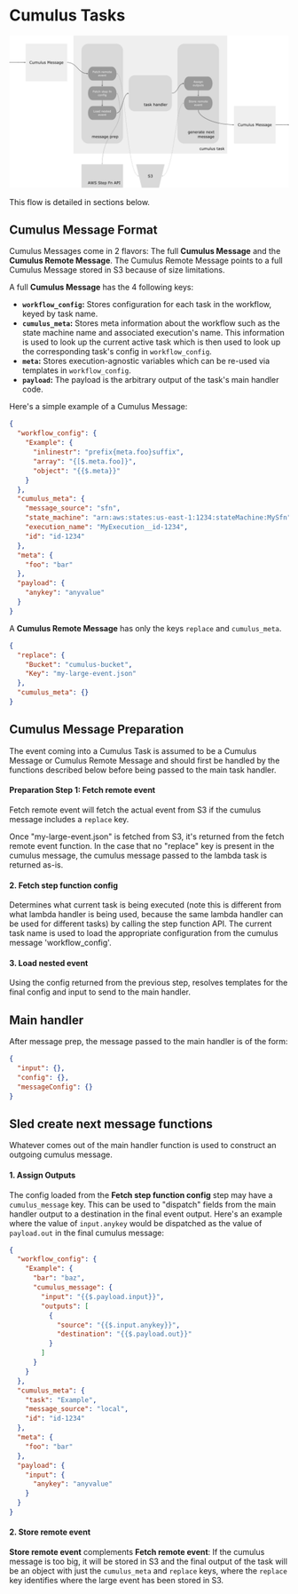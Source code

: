 # Cumulus Tasks

<img src="/images/cumulus-task-message-flow.png">

This flow is detailed in sections below.

## Cumulus Message Format

Cumulus Messages come in 2 flavors: The full **Cumulus Message** and the **Cumulus Remote Message**. The Cumulus Remote Message points to a full Cumulus Message stored in S3 because of size limitations.

A full **Cumulus Message** has the 4 following keys:

* **`workflow_config`:** Stores configuration for each task in the workflow, keyed by task name.
* **`cumulus_meta`:** Stores meta information about the workflow such as the state machine name and associated execution's name. This information is used to look up the current active task which is then used to look up the corresponding task's config in `workflow_config`.
* **`meta`:** Stores execution-agnostic variables which can be re-used via templates in `workflow_config`.
* **`payload`:** The payload is the arbitrary output of the task's main handler code.

Here's a simple example of a Cumulus Message:

```json
{
  "workflow_config": {
    "Example": {
      "inlinestr": "prefix{meta.foo}suffix",
      "array": "{[$.meta.foo]}",
      "object": "{{$.meta}}"
    }
  },
  "cumulus_meta": {
    "message_source": "sfn",
    "state_machine": "arn:aws:states:us-east-1:1234:stateMachine:MySfn",
    "execution_name": "MyExecution__id-1234",
    "id": "id-1234"
  },
  "meta": {
    "foo": "bar"
  },
  "payload": {
    "anykey": "anyvalue"
  }
}
```

A **Cumulus Remote Message** has only the keys `replace` and `cumulus_meta`.

```json
{
  "replace": {
    "Bucket": "cumulus-bucket",
    "Key": "my-large-event.json"
  },
  "cumulus_meta": {}
}
```

## Cumulus Message Preparation

The event coming into a Cumulus Task is assumed to be a Cumulus Message or Cumulus Remote Message and should first be handled by the functions described below before being passed to the main task handler.

#### Preparation Step 1: Fetch remote event

Fetch remote event will fetch the actual event from S3 if the cumulus message includes a `replace` key.

Once "my-large-event.json" is fetched from S3, it's returned from the fetch remote event function. In the case that no "replace" key is present in the cumulus message, the cumulus message passed to the lambda task is returned as-is.

#### 2. Fetch step function config

Determines what current task is being executed (note this is different from what lambda handler is being used, because the same lambda handler can be used for different tasks) by calling the step function API. The current task name is used to load the appropriate configuration from the cumulus message 'workflow_config'.

#### 3. Load nested event

Using the config returned from the previous step, resolves templates for the final config and input to send to the main handler.

## Main handler

After message prep, the message passed to the main handler is of the form:

```json
{
  "input": {},
  "config": {},
  "messageConfig": {}
}
```


## Sled create next message functions

Whatever comes out of the main handler function is used to construct an outgoing cumulus message.

#### 1. Assign Outputs

The config loaded from the **Fetch step function config** step may have a `cumulus_message` key. This can be used to "dispatch" fields from the main handler output to a destination in the final event output. Here's an example where the value of `input.anykey` would be dispatched as the value of `payload.out` in the final cumulus message:

```json
{
  "workflow_config": {
    "Example": {
      "bar": "baz",
      "cumulus_message": {
        "input": "{{$.payload.input}}",
        "outputs": [
          {
            "source": "{{$.input.anykey}}",
            "destination": "{{$.payload.out}}"
          }
        ]
      }
    }
  },
  "cumulus_meta": {
    "task": "Example",
    "message_source": "local",
    "id": "id-1234"
  },
  "meta": {
    "foo": "bar"
  },
  "payload": {
    "input": {
      "anykey": "anyvalue"
    }
  }
}
```

#### 2. Store remote event

**Store remote event** complements **Fetch remote event**: If the cumulus message is too big, it will be stored in S3 and the final output of the task will be an object with just the `cumulus_meta` and `replace` keys, where the `replace` key identifies where the large event has been stored in S3.


